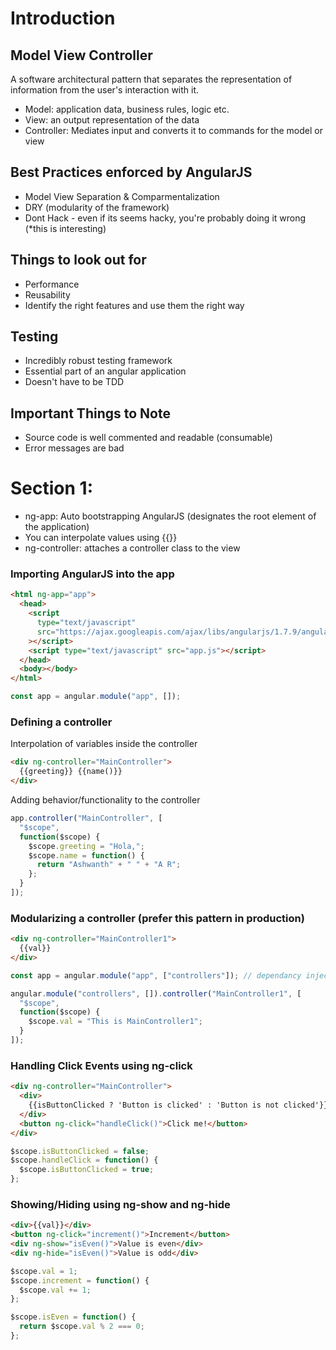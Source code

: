 # Introduction

## Model View Controller

A software architectural pattern that separates the representation of information from the user's interaction with it.

- Model: application data, business rules, logic etc.
- View: an output representation of the data
- Controller: Mediates input and converts it to commands for the model or view

## Best Practices enforced by AngularJS

- Model View Separation & Comparmentalization
- DRY (modularity of the framework)
- Dont Hack - even if its seems hacky, you're probably doing it wrong (\*this is interesting)

## Things to look out for

- Performance
- Reusability
- Identify the right features and use them the right way

## Testing

- Incredibly robust testing framework
- Essential part of an angular application
- Doesn't have to be TDD

## Important Things to Note

- Source code is well commented and readable (consumable)
- Error messages are bad

# Section 1:

- ng-app: Auto bootstrapping AngularJS (designates the root element of the application)
- You can interpolate values using {{}}
- ng-controller: attaches a controller class to the view

### Importing AngularJS into the app

```html
<html ng-app="app">
  <head>
    <script
      type="text/javascript"
      src="https://ajax.googleapis.com/ajax/libs/angularjs/1.7.9/angular.min.js"
    ></script>
    <script type="text/javascript" src="app.js"></script>
  </head>
  <body></body>
</html>
```

```js
const app = angular.module("app", []);
```

### Defining a controller

Interpolation of variables inside the controller

```html
<div ng-controller="MainController">
  {{greeting}} {{name()}}
</div>
```

Adding behavior/functionality to the controller

```js
app.controller("MainController", [
  "$scope",
  function($scope) {
    $scope.greeting = "Hola,";
    $scope.name = function() {
      return "Ashwanth" + " " + "A R";
    };
  }
]);
```

### Modularizing a controller (prefer this pattern in production)

```html
<div ng-controller="MainController1">
  {{val}}
</div>
```

```js
const app = angular.module("app", ["controllers"]); // dependancy injection

angular.module("controllers", []).controller("MainController1", [
  "$scope",
  function($scope) {
    $scope.val = "This is MainController1";
  }
]);
```

### Handling Click Events using ng-click

```html
<div ng-controller="MainController">
  <div>
    {{isButtonClicked ? 'Button is clicked' : 'Button is not clicked'}}
  </div>
  <button ng-click="handleClick()">Click me!</button>
</div>
```

```js
$scope.isButtonClicked = false;
$scope.handleClick = function() {
  $scope.isButtonClicked = true;
};
```

### Showing/Hiding using ng-show and ng-hide

```html
<div>{{val}}</div>
<button ng-click="increment()">Increment</button>
<div ng-show="isEven()">Value is even</div>
<div ng-hide="isEven()">Value is odd</div>
```

```js
$scope.val = 1;
$scope.increment = function() {
  $scope.val += 1;
};

$scope.isEven = function() {
  return $scope.val % 2 === 0;
};
```
